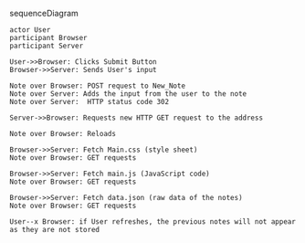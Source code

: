  sequenceDiagram

    actor User
    participant Browser
    participant Server

    User->>Browser: Clicks Submit Button
    Browser->>Server: Sends User's input

    Note over Browser: POST request to New_Note
    Note over Server: Adds the input from the user to the note
    Note over Server:  HTTP status code 302

    Server->>Browser: Requests new HTTP GET request to the address
    
    Note over Browser: Reloads

    Browser->>Server: Fetch Main.css (style sheet)
    Note over Browser: GET requests

    Browser->>Server: Fetch main.js (JavaScript code)
    Note over Browser: GET requests

    Browser->>Server: Fetch data.json (raw data of the notes)
    Note over Browser: GET requests

    User--x Browser: if User refreshes, the previous notes will not appear as they are not stored